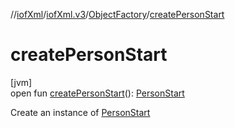 //[iofXml](../../../index.md)/[iofXml.v3](../index.md)/[ObjectFactory](index.md)/[createPersonStart](create-person-start.md)

# createPersonStart

[jvm]\
open fun [createPersonStart](create-person-start.md)(): [PersonStart](../-person-start/index.md)

Create an instance of [PersonStart](../-person-start/index.md)
